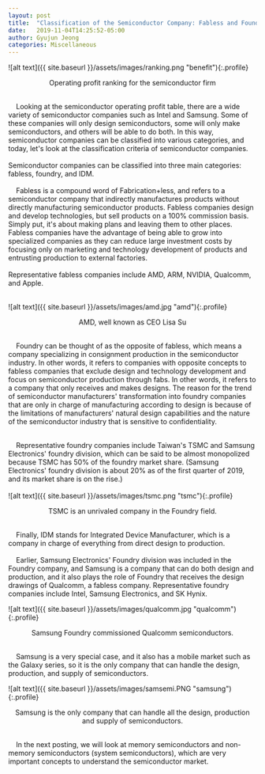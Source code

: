 ```yaml
---
layout: post
title:  "Classification of the Semiconductor Company: Fabless and Foundry"
date:   2019-11-04T14:25:52-05:00
author: Gyujun Jeong
categories: Miscellaneous
---
```

![alt text]({{ site.baseurl }}/assets/images/ranking.png "benefit"){:.profile}
<center> Operating profit ranking for the semiconductor firm </center>
<br>




&nbsp;&nbsp;&nbsp;&nbsp;Looking at the semiconductor operating profit table, there are a wide variety of semiconductor companies such as Intel and Samsung. Some of these companies will only design semiconductors, some will only make semiconductors, and others will be able to do both. In this way, semiconductor companies can be classified into various categories, and today, let's look at the classification criteria of semiconductor companies.
<br><br>
Semiconductor companies can be classified into three main categories: fabless, foundry, and IDM.
<br><br>
&nbsp;&nbsp;&nbsp;&nbsp;Fabless is a compound word of Fabrication+less, and refers to a semiconductor company that indirectly manufactures products without directly manufacturing semiconductor products. Fabless companies design and develop technologies, but sell products on a 100% commission basis. Simply put, it's about making plans and leaving them to other places. Fabless companies have the advantage of being able to grow into specialized companies as they can reduce large investment costs by focusing only on marketing and technology development of products and entrusting production to external factories.
<br><br>
Representative fabless companies include AMD, ARM, NVIDIA, Qualcomm, and Apple.<br><br>

![alt text]({{ site.baseurl }}/assets/images/amd.jpg "amd"){:.profile}	
<center> AMD, well known as CEO Lisa Su </center>	
<br>

&nbsp;&nbsp;&nbsp;&nbsp;Foundry can be thought of as the opposite of fabless, which means a company specializing in consignment production in the semiconductor industry. In other words, it refers to companies with opposite concepts to fabless companies that exclude design and technology development and focus on semiconductor production through fabs. In other words, it refers to a company that only receives and makes designs. The reason for the trend of semiconductor manufacturers' transformation into foundry companies that are only in charge of manufacturing according to design is because of the limitations of manufacturers' natural design capabilities and the nature of the semiconductor industry that is sensitive to confidentiality.<br><br>

&nbsp;&nbsp;&nbsp;&nbsp;Representative foundry companies include Taiwan's TSMC and Samsung Electronics' foundry division, which can be said to be almost monopolized because TSMC has 50% of the foundry market share. (Samsung Electronics' foundry division is about 20% as of the first quarter of 2019, and its market share is on the rise.)
<br><br>
![alt text]({{ site.baseurl }}/assets/images/tsmc.png "tsmc"){:.profile}
<center> TSMC is an unrivaled company in the Foundry field. </center>	
<br>


&nbsp;&nbsp;&nbsp;&nbsp;Finally, IDM stands for Integrated Device Manufacturer, which is a company in charge of everything from direct design to production.<br><br>
&nbsp;&nbsp;&nbsp;&nbsp;Earlier, Samsung Electronics' Foundry division was included in the Foundry company, and Samsung is a company that can do both design and production, and it also plays the role of Foundry that receives the design drawings of Qualcomm, a fabless company. Representative foundry companies include Intel, Samsung Electronics, and SK Hynix.

![alt text]({{ site.baseurl }}/assets/images/qualcomm.jpg "qualcomm"){:.profile}
<center>Samsung Foundry commissioned Qualcomm semiconductors. </center>
<br>

&nbsp;&nbsp;&nbsp;&nbsp;Samsung is a very special case, and it also has a mobile market such as the Galaxy series, so it is the only company that can handle the design, production, and supply of semiconductors.

![alt text]({{ site.baseurl }}/assets/images/samsemi.PNG "samsung"){:.profile}
<center> Samsung is the only company that can handle all the design, production and supply of semiconductors. </center>	
<br>

&nbsp;&nbsp;&nbsp;&nbsp;In the next posting, we will look at memory semiconductors and non-memory semiconductors (system semiconductors), which are very important concepts to understand the semiconductor market.
